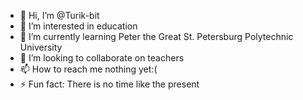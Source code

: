- 👋 Hi, I’m @Turik-bit
- 👀 I’m interested in education
- 🌱 I’m currently learning Peter the Great St. Petersburg Polytechnic University
- 💞️ I’m looking to collaborate on teachers
- 📫 How to reach me nothing yet:(
- ⚡ Fun fact: There is no time like the present

<!---
Turik-bit/Turik-bit is a ✨ special ✨ repository because its `README.md` (this file) appears on your GitHub profile.
You can click the Preview link to take a look at your changes.
--->
